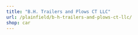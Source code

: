 ```yaml
---
title: "B.H. Trailers and Plows CT LLC"
url: /plainfield/b-h-trailers-and-plows-ct-llc/
shop: car
---
```

